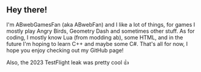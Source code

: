 ## Hey there!
I'm ABwebGamesFan (aka ABwebFan) and I like a lot of things, for games I mostly play Angry Birds, Geometry Dash and sometimes other stuff.
As for coding, I mostly know Lua (from modding ab), some HTML, and in the future I'm hoping to learn C++ and maybe some C#.
That's all for now, I hope you enjoy checking out my GitHub page!

Also, the 2023 TestFlight leak was pretty cool :thumbsup:
